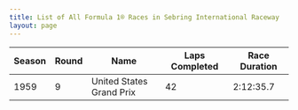 ```yaml
---
title: List of All Formula 1® Races in Sebring International Raceway
layout: page
---
```



| Season | Round | Name | Laps Completed | Race Duration |
|--|--|--|--|--|
| 1959 | 9 | United States Grand Prix | 42 | 2:12:35.7 |


